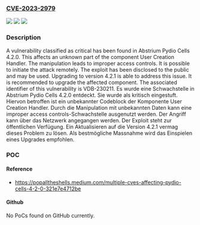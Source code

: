 ### [CVE-2023-2979](https://cve.mitre.org/cgi-bin/cvename.cgi?name=CVE-2023-2979)
![](https://img.shields.io/static/v1?label=Product&message=Pydio%20Cells&color=blue)
![](https://img.shields.io/static/v1?label=Version&message=4.2.0%20&color=brightgreen)
![](https://img.shields.io/static/v1?label=Vulnerability&message=CWE-284%20Improper%20Access%20Controls&color=brightgreen)

### Description

A vulnerability classified as critical has been found in Abstrium Pydio Cells 4.2.0. This affects an unknown part of the component User Creation Handler. The manipulation leads to improper access controls. It is possible to initiate the attack remotely. The exploit has been disclosed to the public and may be used. Upgrading to version 4.2.1 is able to address this issue. It is recommended to upgrade the affected component. The associated identifier of this vulnerability is VDB-230211.
Es wurde eine Schwachstelle in Abstrium Pydio Cells 4.2.0 entdeckt. Sie wurde als kritisch eingestuft. Hiervon betroffen ist ein unbekannter Codeblock der Komponente User Creation Handler. Durch die Manipulation mit unbekannten Daten kann eine improper access controls-Schwachstelle ausgenutzt werden. Der Angriff kann über das Netzwerk angegangen werden. Der Exploit steht zur öffentlichen Verfügung. Ein Aktualisieren auf die Version 4.2.1 vermag dieses Problem zu lösen. Als bestmögliche Massnahme wird das Einspielen eines Upgrades empfohlen.

### POC

#### Reference
- https://popalltheshells.medium.com/multiple-cves-affecting-pydio-cells-4-2-0-321e7e4712be

#### Github
No PoCs found on GitHub currently.

